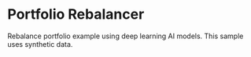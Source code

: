 # Portfolio Rebalancer
Rebalance portfolio example using deep learning AI models.
This sample uses synthetic data.
